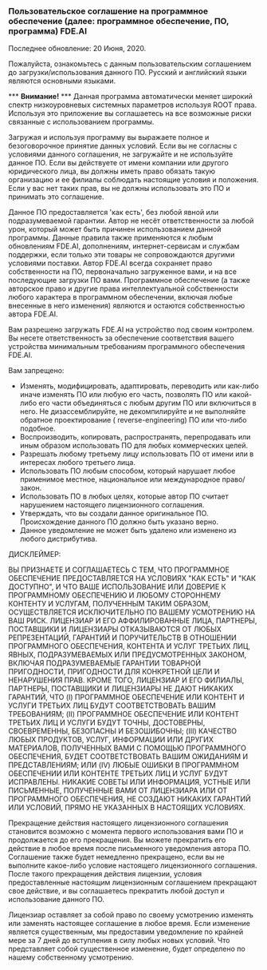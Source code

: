 ### Пользовательское соглашение на программное обеспечение (далее: программное обеспечение, ПО, программа) FDE.AI

Последнее обновление: 20 Июня, 2020.

Пожалуйста, ознакомьтесь с данным пользовательским соглашением до загрузки/использования данного ПО.
Русский и английский языки являются основными языками.

*** **Внимание!** ***
Данная программа автоматически меняет широкий спектр низкоуровневых системных параметров используя
ROOT права. Используя это приложение вы соглашаетесь на все возможные риски связанные с
использованием программы.

Загружая и используя программу вы выражаете полное и безоговорочное принятие данных условий. Если вы
не согласны с условиями данного соглашения, не загружайте и не используйте данное ПО. Если вы
действуете от имени компании или другого юридического лица, вы должны иметь право обязать такую
организацию и ее филиалы соблюдать настоящие условия и положения. Если у вас нет таких прав, вы не
должны использовать это ПО и принимать это соглашение.

Данное ПО предоставляется 'как есть', без любой явной или подразумеваемой гарантии. Автор не несёт
ответственности за любой урон, который может быть причинен использованием данной программы. Данные
правила также применяются к любым обновлениям FDE.AI, дополнениям, интернет-сервисам и службам
поддержки, если только эти товары не сопровождаются другими условиями поставки. Автор FDE.AI всегда
сохраняет право собственности на ПО, первоначально загруженное вами, и на все последующие загрузки
ПО вами. Программное обеспечение (а также авторское право и другие права интеллектуальной
собственности любого характера в программном обеспечении, включая любые внесенные в него изменения)
являются и остаются собственностью автора FDE.AI.

Вам разрешено загружать FDE.AI на устройство под своим контролем. Вы несете ответственность за
обеспечение соответствия вашего устройства минимальным требованиям программного обеспечения FDE.AI.

Вам запрещено:

- Изменять, модифицировать, адаптировать, переводить или как-либо иначе изменять ПО или любую его
  часть, позволять ПО или какой-либо его части объединяться с любым другим ПО или включиться в него.
  Не дизассемблируйте, не декомпилируйте и не выполняйте обратное проектирование (
  reverse-engineering) ПО или что-либо подобное.
- Воспроизводить, копировать, распространять, перепродавать или иным образом использовать ПО для
  любых коммерческих целей.
- Разрешать любому третьему лицу использовать ПО от имени или в интересах любого третьего лица.
- Использовать ПО любым способом, который нарушает любое применимое местное, национальное или
  международное право/закон.
- Использовать ПО в любых целях, которые автор ПО считает нарушением настоящего лицензионного
  соглашения.
- Утверждать, что вы создали данное оригинальное ПО. Происхождение данного ПО должно быть указано
  верно.
- Данное уведомление не может быть удалено или изменено из любого дистрибутива.

ДИСКЛЕЙМЕР:

ВЫ ПРИЗНАЕТЕ И СОГЛАШАЕТЕСЬ С ТЕМ, ЧТО ПРОГРАММНОЕ ОБЕСПЕЧЕНИЕ ПРЕДОСТАВЛЯЕТСЯ НА УСЛОВИЯХ "КАК
ЕСТЬ" И "КАК ДОСТУПНО", И ЧТО ВАШЕ ИСПОЛЬЗОВАНИЕ ИЛИ ДОВЕРИЕ К ПРОГРАММНОМУ ОБЕСПЕЧЕНИЮ И ЛЮБОМУ
СТОРОННЕМУ КОНТЕНТУ И УСЛУГАМ, ПОЛУЧЕННЫМ ТАКИМ ОБРАЗОМ, ОСУЩЕСТВЛЯЕТСЯ ИСКЛЮЧИТЕЛЬНО ПО ВАШЕМУ
УСМОТРЕНИЮ НА ВАШ РИСК. ЛИЦЕНЗИАР И ЕГО АФФИЛИРОВАННЫЕ ЛИЦА, ПАРТНЕРЫ, ПОСТАВЩИКИ И ЛИЦЕНЗИАРЫ
ОТКАЗЫВАЮТСЯ ОТ ЛЮБЫХ РЕПРЕЗЕНТАЦИЙ, ГАРАНТИЙ И ПОРУЧИТЕЛЬСТВ В ОТНОШЕНИИ ПРОГРАММНОГО ОБЕСПЕЧЕНИЯ,
КОНТЕНТА И УСЛУГ ТРЕТЬИХ ЛИЦ, ЯВНЫХ, ПОДРАЗУМЕВАЕМЫХ ИЛИ ПРЕДУСМОТРЕННЫХ ЗАКОНОМ, ВКЛЮЧАЯ
ПОДРАЗУМЕВАЕМЫЕ ГАРАНТИИ ТОВАРНОЙ ПРИГОДНОСТИ, ПРИГОДНОСТИ ДЛЯ КОНКРЕТНОЙ ЦЕЛИ И НЕНАРУШЕНИЯ ПРАВ.
КРОМЕ ТОГО, ЛИЦЕНЗИАР И ЕГО ФИЛИАЛЫ, ПАРТНЕРЫ, ПОСТАВЩИКИ И ЛИЦЕНЗИАРЫ НЕ ДАЮТ НИКАКИХ ГАРАНТИЙ,
ЧТО (I) ПРОГРАММНОЕ ОБЕСПЕЧЕНИЕ ИЛИ КОНТЕНТ И УСЛУГИ ТРЕТЬИХ ЛИЦ БУДУТ СООТВЕТСТВОВАТЬ ВАШИМ
ТРЕБОВАНИЯМ; (II) ПРОГРАММНОЕ ОБЕСПЕЧЕНИЕ ИЛИ КОНТЕНТ ТРЕТЬИХ ЛИЦ И УСЛУГИ БУДУТ ТОЧНЫ, ДОСТОВЕРНЫ,
СВОЕВРЕМЕННЫ, БЕЗОПАСНЫ И БЕЗОШИБОЧНЫ; (III) КАЧЕСТВО ЛЮБЫХ ПРОДУКТОВ, УСЛУГ, ИНФОРМАЦИИ ИЛИ ДРУГИХ
МАТЕРИАЛОВ, ПОЛУЧЕННЫХ ВАМИ С ПОМОЩЬЮ ПРОГРАММНОГО ОБЕСПЕЧЕНИЯ, БУДЕТ СООТВЕТСТВОВАТЬ ВАШИМ
ОЖИДАНИЯМ И ПРЕДСТАВЛЕНИЯМ; ИЛИ (IV) ЛЮБЫЕ ОШИБКИ В ПРОГРАММНОМ ОБЕСПЕЧЕНИИ ИЛИ КОНТЕНТЕ ТРЕТЬИХ ЛИЦ
И УСЛУГ БУДУТ ИСПРАВЛЕНЫ. НИКАКИЕ СОВЕТЫ ИЛИ ИНФОРМАЦИЯ, УСТНЫЕ ИЛИ ПИСЬМЕННЫЕ, ПОЛУЧЕННЫЕ ВАМИ ОТ
ЛИЦЕНЗИАРА ИЛИ ОТ ПРОГРАММНОГО ОБЕСПЕЧЕНИЯ, НЕ СОЗДАЮТ НИКАКИХ ГАРАНТИЙ ИЛИ УСЛОВИЙ, ПРЯМО НЕ
УКАЗАННЫХ В НАСТОЯЩИХ УСЛОВИЯХ.

Прекращение действия настоящего лицензионного соглашения становится возможно с момента первого
использования вами ПО и продолжается до его прекращения. Вы можете прекратить его действие в любое
время после письменного уведомления автора ПО. Соглашение также будет немедленно прекращено, если вы
не выполните какое-либо условие настоящего лицензионного соглашения. После такого прекращения
действия лицензии, условия предоставленные настоящим лицензионным соглашением прекращают свое
действие, и вы соглашаетесь прекратить любой доступ и использование данного ПО.

Лицензиар оставляет за собой право по своему усмотрению изменять или заменять настоящее соглашение в
любое время. Если изменение является существенным, мы предоставим уведомление по крайней мере за 7
дней до вступления в силу любых новых условий. Что представляет собой существенное изменение, будет
определено по нашему собственному усмотрению.

